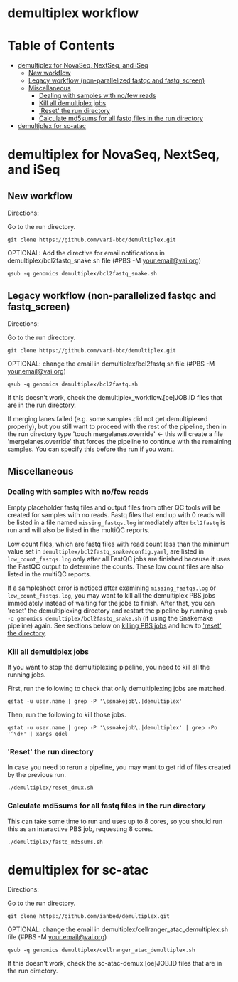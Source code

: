 # demultiplex workflow

Table of Contents
=================

   * [demultiplex for NovaSeq, NextSeq, and iSeq](#demultiplex-for-novaseq-nextseq-and-iseq)
      * [New workflow](#new-workflow)
      * [Legacy workflow (non-parallelized fastqc and fastq_screen)](#legacy-workflow-non-parallelized-fastqc-and-fastq_screen)
      * [Miscellaneous](#miscellaneous)
         * [Dealing with samples with no/few reads](#dealing-with-samples-with-no/few-reads)
         * [Kill all demultiplex jobs](#kill-all-demultiplex-jobs)
         * ['Reset' the run directory](#reset-the-run-directory)
         * [Calculate md5sums for all fastq files in the run directory](#calculate-md5sums-for-all-fastq-files-in-the-run-directory)
   * [demultiplex for sc-atac](#demultiplex-for-sc-atac)

# demultiplex for NovaSeq, NextSeq, and iSeq

## New workflow

Directions:

Go to the run directory.

```git clone https://github.com/vari-bbc/demultiplex.git```

OPTIONAL: Add the directive for email notifications in demultiplex/bcl2fastq_snake.sh file (#PBS -M your.email@vai.org)

```qsub -q genomics demultiplex/bcl2fastq_snake.sh```


## Legacy workflow (non-parallelized fastqc and fastq_screen)

Directions:

Go to the run directory.

```git clone https://github.com/vari-bbc/demultiplex.git```

OPTIONAL: change the email in demultiplex/bcl2fastq.sh file (#PBS -M your.email@vai.org)

```qsub -q genomics demultiplex/bcl2fastq.sh```

If this doesn't work, check the demultiplex_workflow.[oe]JOB.ID files that are in the run directory.

If merging lanes failed (e.g. some samples did not get demultiplexed properly), but you still want to proceed with the rest of the pipeline, then in the run directory type 'touch mergelanes.override' <- this will create a file 'mergelanes.override' that forces the pipeline to continue with the remaining samples. You can specify this before the run if you want.


## Miscellaneous

### Dealing with samples with no/few reads

Empty placeholder fastq files and output files from other QC tools will be created for samples with no reads. Fastq files that end up with 0 reads will be listed in a file named `missing_fastqs.log` immediately after `bcl2fastq` is run and will also be listed in the multiQC reports.

Low count files, which are fastq files with read count less than the minimum value set in `demultiplex/bcl2fastq_snake/config.yaml`, are listed in `low_count_fastqs.log` only after all FastQC jobs are finished because it uses the FastQC output to determine the counts. These low count files are also listed in the multiQC reports.

If a samplesheet error is noticed after examining `missing_fastqs.log` or `low_count_fastqs.log`, you may want to kill all the demultiplex PBS jobs immediately instead of waiting for the jobs to finish. After that, you can 'reset' the demultiplexing directory and restart the pipeline by running `qsub -q genomics demultiplex/bcl2fastq_snake.sh` (if using the Snakemake pipeline) again. See sections below on [killing PBS jobs](#kill-all-demultiplex-jobs) and how to ['reset' the directory](#reset-the-run-directory).

### Kill all demultiplex jobs

If you want to stop the demultiplexing pipeline, you need to kill all the running jobs.

First, run the following to check that only demultiplexing jobs are matched.

```qstat -u user.name | grep -P '\ssnakejob\.|demultiplex'```

Then, run the following to kill those jobs.

```qstat -u user.name | grep -P '\ssnakejob\.|demultiplex' | grep -Po '^\d+' | xargs qdel```

### 'Reset' the run directory

In case you need to rerun a pipeline, you may want to get rid of files created by the previous run.

```./demultiplex/reset_dmux.sh```

### Calculate md5sums for all fastq files in the run directory

This can take some time to run and uses up to 8 cores, so you should run this as an interactive PBS job, requesting 8 cores.

```./demultiplex/fastq_md5sums.sh```


# demultiplex for sc-atac

Directions:

Go to the run directory.

```git clone https://github.com/ianbed/demultiplex.git```

OPTIONAL: change the email in demultiplex/cellranger_atac_demultiplex.sh file (#PBS -M your.email@vai.org)

```qsub -q genomics demultiplex/cellranger_atac_demultiplex.sh```

If this doesn't work, check the sc-atac-demux.[oe]JOB.ID files that are in the run directory.

